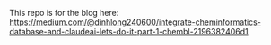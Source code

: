 This repo is for the blog here: https://medium.com/@dinhlong240600/integrate-cheminformatics-database-and-claudeai-lets-do-it-part-1-chembl-2196382406d1
